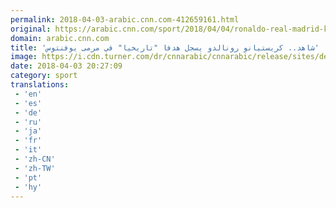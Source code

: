 ```yaml
---
permalink: 2018-04-03-arabic.cnn.com-412659161.html
original: https://arabic.cnn.com/sport/2018/04/04/ronaldo-real-madrid-kuventus-goal
domain: arabic.cnn.com
title: 'شاهد.. كريستيانو رونالدو يسجل هدفا "تاريخيا" في مرمى يوفنتوس'
image: https://i.cdn.turner.com/dr/cnnarabic/cnnarabic/release/sites/default/files/styles/og_image/public/image/GettyImages-941520218.jpg?itok=pQRxTYKn
date: 2018-04-03 20:27:09
category: sport
translations: 
 - 'en'
 - 'es'
 - 'de'
 - 'ru'
 - 'ja'
 - 'fr'
 - 'it'
 - 'zh-CN'
 - 'zh-TW'
 - 'pt'
 - 'hy'
---
```


